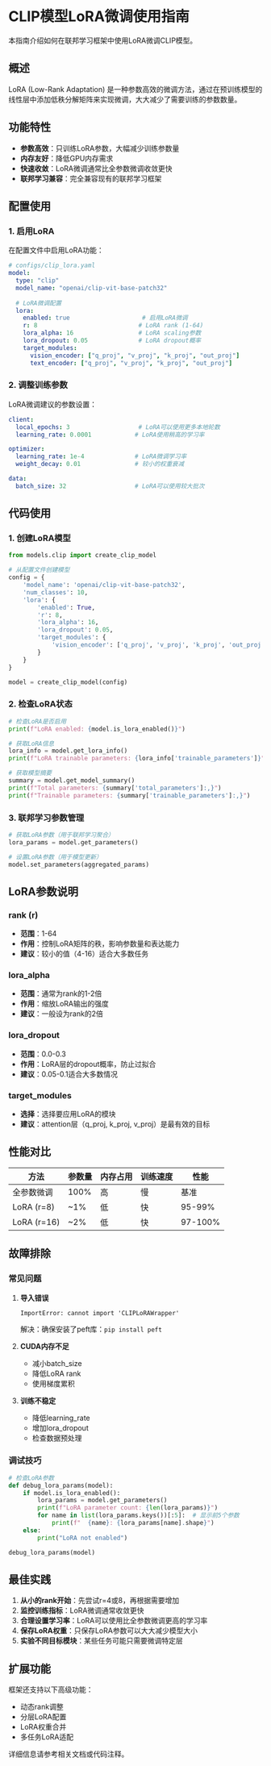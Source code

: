 # CLIP模型LoRA微调使用指南

本指南介绍如何在联邦学习框架中使用LoRA微调CLIP模型。

## 概述

LoRA (Low-Rank Adaptation) 是一种参数高效的微调方法，通过在预训练模型的线性层中添加低秩分解矩阵来实现微调，大大减少了需要训练的参数数量。

## 功能特性

- **参数高效**：只训练LoRA参数，大幅减少训练参数量
- **内存友好**：降低GPU内存需求
- **快速收敛**：LoRA微调通常比全参数微调收敛更快
- **联邦学习兼容**：完全兼容现有的联邦学习框架

## 配置使用

### 1. 启用LoRA

在配置文件中启用LoRA功能：

```yaml
# configs/clip_lora.yaml
model:
  type: "clip"
  model_name: "openai/clip-vit-base-patch32"
  
  # LoRA微调配置
  lora:
    enabled: true                    # 启用LoRA微调
    r: 8                            # LoRA rank (1-64)
    lora_alpha: 16                  # LoRA scaling参数
    lora_dropout: 0.05              # LoRA dropout概率
    target_modules:
      vision_encoder: ["q_proj", "v_proj", "k_proj", "out_proj"]
      text_encoder: ["q_proj", "v_proj", "k_proj", "out_proj"]
```

### 2. 调整训练参数

LoRA微调建议的参数设置：

```yaml
client:
  local_epochs: 3                   # LoRA可以使用更多本地轮数
  learning_rate: 0.0001            # LoRA使用稍高的学习率

optimizer:
  learning_rate: 1e-4              # LoRA微调学习率
  weight_decay: 0.01               # 较小的权重衰减

data:
  batch_size: 32                   # LoRA可以使用较大批次
```

## 代码使用

### 1. 创建LoRA模型

```python
from models.clip import create_clip_model

# 从配置文件创建模型
config = {
    'model_name': 'openai/clip-vit-base-patch32',
    'num_classes': 10,
    'lora': {
        'enabled': True,
        'r': 8,
        'lora_alpha': 16,
        'lora_dropout': 0.05,
        'target_modules': {
            'vision_encoder': ['q_proj', 'v_proj', 'k_proj', 'out_proj']
        }
    }
}

model = create_clip_model(config)
```

### 2. 检查LoRA状态

```python
# 检查LoRA是否启用
print(f"LoRA enabled: {model.is_lora_enabled()}")

# 获取LoRA信息
lora_info = model.get_lora_info()
print(f"LoRA trainable parameters: {lora_info['trainable_parameters']}")

# 获取模型摘要
summary = model.get_model_summary()
print(f"Total parameters: {summary['total_parameters']:,}")
print(f"Trainable parameters: {summary['trainable_parameters']:,}")
```

### 3. 联邦学习参数管理

```python
# 获取LoRA参数（用于联邦学习聚合）
lora_params = model.get_parameters()

# 设置LoRA参数（用于模型更新）
model.set_parameters(aggregated_params)
```

## LoRA参数说明

### rank (r)
- **范围**：1-64
- **作用**：控制LoRA矩阵的秩，影响参数量和表达能力
- **建议**：较小的值（4-16）适合大多数任务

### lora_alpha
- **范围**：通常为rank的1-2倍
- **作用**：缩放LoRA输出的强度
- **建议**：一般设为rank的2倍

### lora_dropout
- **范围**：0.0-0.3
- **作用**：LoRA层的dropout概率，防止过拟合
- **建议**：0.05-0.1适合大多数情况

### target_modules
- **选择**：选择要应用LoRA的模块
- **建议**：attention层（q_proj, k_proj, v_proj）是最有效的目标

## 性能对比

| 方法 | 参数量 | 内存占用 | 训练速度 | 性能 |
|------|--------|----------|----------|------|
| 全参数微调 | 100% | 高 | 慢 | 基准 |
| LoRA (r=8) | ~1% | 低 | 快 | 95-99% |
| LoRA (r=16) | ~2% | 低 | 快 | 97-100% |

## 故障排除

### 常见问题

1. **导入错误**
   ```
   ImportError: cannot import 'CLIPLoRAWrapper'
   ```
   解决：确保安装了peft库：`pip install peft`

2. **CUDA内存不足**
   - 减小batch_size
   - 降低LoRA rank
   - 使用梯度累积

3. **训练不稳定**
   - 降低learning_rate
   - 增加lora_dropout
   - 检查数据预处理

### 调试技巧

```python
# 检查LoRA参数
def debug_lora_params(model):
    if model.is_lora_enabled():
        lora_params = model.get_parameters()
        print(f"LoRA parameter count: {len(lora_params)}")
        for name in list(lora_params.keys())[:5]:  # 显示前5个参数
            print(f"  {name}: {lora_params[name].shape}")
    else:
        print("LoRA not enabled")

debug_lora_params(model)
```

## 最佳实践

1. **从小的rank开始**：先尝试r=4或8，再根据需要增加
2. **监控训练指标**：LoRA微调通常收敛更快
3. **合理设置学习率**：LoRA可以使用比全参数微调更高的学习率
4. **保存LoRA权重**：只保存LoRA参数可以大大减少模型大小
5. **实验不同目标模块**：某些任务可能只需要微调特定层

## 扩展功能

框架还支持以下高级功能：

- 动态rank调整
- 分层LoRA配置
- LoRA权重合并
- 多任务LoRA适配

详细信息请参考相关文档或代码注释。